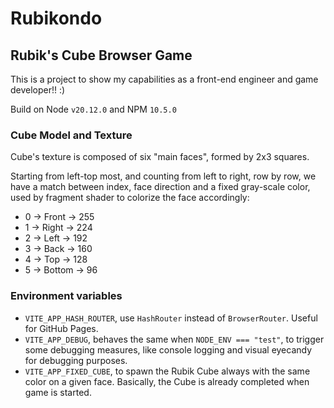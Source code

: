 # Rubikondo
## Rubik's Cube Browser Game

This is a project to show my capabilities as a front-end engineer and game developer!! :)

Build on Node `v20.12.0` and NPM `10.5.0`

### Cube Model and Texture

Cube's texture is composed of six "main faces", formed by 2x3 squares.

Starting from left-top most, and counting from left to right, row by row,
we have a match between index, face direction and a fixed gray-scale color, used
by fragment shader to colorize the face accordingly:
- 0 -> Front -> 255
- 1 -> Right -> 224
- 2 -> Left -> 192
- 3 -> Back -> 160
- 4 -> Top -> 128
- 5 -> Bottom -> 96

### Environment variables
- `VITE_APP_HASH_ROUTER`, use `HashRouter` instead of `BrowserRouter`. Useful for GitHub Pages.
- `VITE_APP_DEBUG`, behaves the same when `NODE_ENV === "test"`, to trigger some debugging measures, like console logging and visual eyecandy for debugging purposes.
- `VITE_APP_FIXED_CUBE`, to spawn the Rubik Cube always with the same color on a given face. Basically, the Cube is already completed when game is started.
